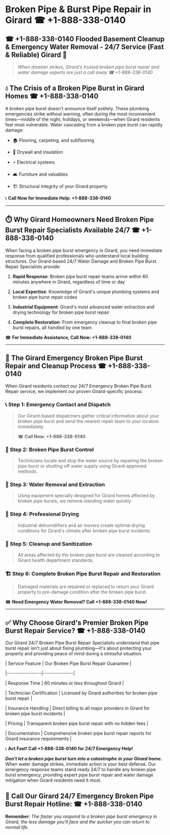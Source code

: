 # Broken Pipe & Burst Pipe Repair in Girard ☎ +1-888-338-0140  
## ☎ +1-888-338-0140 Flooded Basement Cleanup & Emergency Water Removal - 24/7 Service (Fast & Reliable) Girard 🚨  

> *When disaster strikes, Girard's trusted broken pipe burst repair and water damage experts are just a call away ☎ +1-888-338-0140*  

## 💧 The Crisis of a Broken Pipe Burst in Girard Homes ☎ +1-888-338-0140  

A broken pipe burst doesn't announce itself politely. These plumbing emergencies strike without warning, often during the most inconvenient times—middle of the night, holidays, or weekends—when Girard residents feel most vulnerable. Water cascading from a broken pipe burst can rapidly damage:  

* 🏠 Flooring, carpeting, and subflooring  
* 🧱 Drywall and insulation  
* ⚡ Electrical systems  
* 🛋️ Furniture and valuables  
* 🏗️ Structural integrity of your Girard property  

📞 **Call Now for Immediate Help: +1-888-338-0140**  

---  

## ⏱️ Why Girard Homeowners Need Broken Pipe Burst Repair Specialists Available 24/7 ☎ +1-888-338-0140  

When facing a broken pipe burst emergency in Girard, you need immediate response from qualified professionals who understand local building structures. Our Girard-based 24/7 Water Damage and Broken Pipe Burst Repair Specialists provide:  

1. **Rapid Response**: Broken pipe burst repair teams arrive within 60 minutes anywhere in Girard, regardless of time or day  
2. **Local Expertise**: Knowledge of Girard's unique plumbing systems and broken pipe burst repair codes  
3. **Industrial Equipment**: Girard's most advanced water extraction and drying technology for broken pipe burst repair  
4. **Complete Restoration**: From emergency cleanup to final broken pipe burst repairs, all handled by one team  

☎ **For Immediate Assistance, Call Now: +1-888-338-0140**  

---  

## 🔧 The Girard Emergency Broken Pipe Burst Repair and Cleanup Process ☎ +1-888-338-0140  

When Girard residents contact our 24/7 Emergency Broken Pipe Burst Repair service, we implement our proven Girard-specific process:  

### 📞 Step 1: Emergency Contact and Dispatch  
> Our Girard-based dispatchers gather critical information about your broken pipe burst and send the nearest repair team to your location immediately.  
> ☎ **Call Now: +1-888-338-0140**  

### 🚿 Step 2: Broken Pipe Burst Control  
> Technicians locate and stop the water source by repairing the broken pipe burst or shutting off water supply using Girard-approved methods.  

### 🌊 Step 3: Water Removal and Extraction  
> Using equipment specially designed for Girard homes affected by broken pipe bursts, we remove standing water quickly.  

### 💨 Step 4: Professional Drying  
> Industrial dehumidifiers and air movers create optimal drying conditions for Girard's climate after broken pipe burst incidents.  

### 🧼 Step 5: Cleanup and Sanitization  
> All areas affected by the broken pipe burst are cleaned according to Girard health department standards.  

### 🏗️ Step 6: Complete Broken Pipe Burst Repair and Restoration  
> Damaged materials are repaired or replaced to return your Girard property to pre-damage condition after the broken pipe burst.  

☎ **Need Emergency Water Removal? Call +1-888-338-0140 Now!**  

---  

## ✅ Why Choose Girard's Premier Broken Pipe Burst Repair Service? ☎ +1-888-338-0140  

Our Girard 24/7 Broken Pipe Burst Repair Specialists understand that pipe burst repair isn't just about fixing plumbing—it's about protecting your property and providing peace of mind during a stressful situation.  

| Service Feature | Our Broken Pipe Burst Repair Guarantee |  
|-----------------|---------------|  
| Response Time | 60 minutes or less throughout Girard |  
| Technician Certification | Licensed by Girard authorities for broken pipe burst repair |  
| Insurance Handling | Direct billing to all major providers in Girard for broken pipe burst incidents |  
| Pricing | Transparent broken pipe burst repair with no hidden fees |  
| Documentation | Comprehensive broken pipe burst repair reports for Girard insurance requirements |  

📞 **Act Fast! Call +1-888-338-0140 for 24/7 Emergency Help!**  

***Don't let a broken pipe burst turn into a catastrophe in your Girard home.*** When water damage strikes, immediate action is your best defense. Our emergency response teams stand ready 24/7 to handle any broken pipe burst emergency, providing expert pipe burst repair and water damage mitigation when Girard residents need it most.  

## 📱 Call Our Girard 24/7 Emergency Broken Pipe Burst Repair Hotline: ☎ +1-888-338-0140  

**Remember**: *The faster you respond to a broken pipe burst emergency in Girard, the less damage you'll face and the quicker you can return to normal life.*